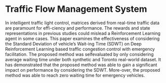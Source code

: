 # Traffic Flow Management System

In intelligent traffic light control, matrices derived from real-time traffic data are paramount for effi-ciency and performance.  The rewards and state representations in previous studies could mislead a Reinforcement Learning agent in some cases. This paper examines the effectiveness of considering the Standard Deviation of vehicle’s Wait-ing Time (SDWT) on Deep Reinforcement Learning based traffic congestion control with emergency facilitation. The proposed method was selfevaluated by only considering average waiting time under both synthetic and Toronto real-world dataset.  It has demonstrated that the proposed method was able to gain a significant impact on performance by considering the SDWT. More-over, the proposed method was able to reach zero waiting time for emergency vehicles.
